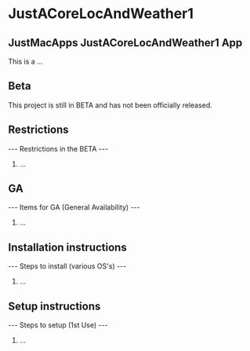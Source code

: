 # JustACoreLocAndWeather1

## JustMacApps JustACoreLocAndWeather1 App

This is a ...

## Beta

This project is still in BETA and has not been officially released.

## Restrictions

--- Restrictions in the BETA ---

1) ...

## GA

--- Items for GA (General Availability) ---

1) ...

## Installation instructions

--- Steps to install (various OS's) ---

1) ...

## Setup instructions

--- Steps to setup (1st Use) ---

1) ...

